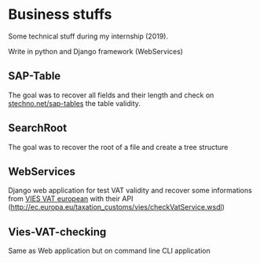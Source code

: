 # Business stuffs
Some technical stuff during my internship (2019).

Write in python and Django framework (WebServices)

## SAP-Table

The goal was to recover all fields and their length and check on [stechno.net/sap-tables](https://www.stechno.net/sap-tables.html?id=) the table validity.

## SearchRoot

The goal was to recover the root of a file and create a tree structure

## WebServices

Django web application for test VAT validity and recover some informations from [VIES VAT european](https://ec.europa.eu/taxation_customs/vies/) with their API (http://ec.europa.eu/taxation_customs/vies/checkVatService.wsdl)

## Vies-VAT-checking

Same as Web application but on command line CLI application
